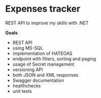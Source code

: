 # Expenses tracker
REST API to improve my skills with .NET

**Goals**
- REST API 
- using MS-SQL
- implementation of HATEOAS
- endpoint with filters, sorting and paging
- usage of Secret management
- versioning API
- both JSON and XML responses
- Swagger documentation
- healthchecks
- unit tests
